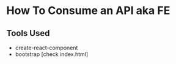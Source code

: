 # How To Consume an API aka FE

## Tools Used

- create-react-component
- bootstrap [check index.html]
